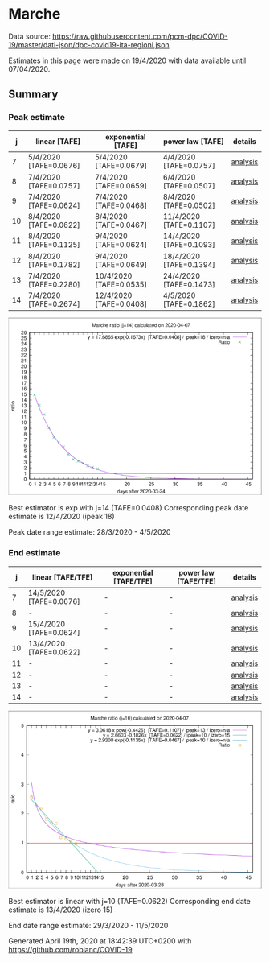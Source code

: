 # Marche


Data source: https://raw.githubusercontent.com/pcm-dpc/COVID-19/master/dati-json/dpc-covid19-ita-regioni.json

Estimates in this page were made on 19/4/2020 with data available until 07/04/2020.


## Summary 

### Peak estimate 
|j|linear [TAFE]|exponential [TAFE]|power law [TAFE]|details|
|---|----|-----------|---------|-------|
|7|5/4/2020 [TAFE=0.0676]|5/4/2020 [TAFE=0.0679]|4/4/2020 [TAFE=0.0757]|[analysis](COVID-19_marche_j7_2020-04-07.md)|
|8|7/4/2020 [TAFE=0.0757]|7/4/2020 [TAFE=0.0659]|6/4/2020 [TAFE=0.0507]|[analysis](COVID-19_marche_j8_2020-04-07.md)|
|9|7/4/2020 [TAFE=0.0624]|7/4/2020 [TAFE=0.0468]|8/4/2020 [TAFE=0.0502]|[analysis](COVID-19_marche_j9_2020-04-07.md)|
|10|8/4/2020 [TAFE=0.0622]|8/4/2020 [TAFE=0.0467]|11/4/2020 [TAFE=0.1107]|[analysis](COVID-19_marche_j10_2020-04-07.md)|
|11|8/4/2020 [TAFE=0.1125]|9/4/2020 [TAFE=0.0624]|14/4/2020 [TAFE=0.1093]|[analysis](COVID-19_marche_j11_2020-04-07.md)|
|12|8/4/2020 [TAFE=0.1782]|9/4/2020 [TAFE=0.0649]|18/4/2020 [TAFE=0.1394]|[analysis](COVID-19_marche_j12_2020-04-07.md)|
|13|7/4/2020 [TAFE=0.2280]|10/4/2020 [TAFE=0.0535]|24/4/2020 [TAFE=0.1473]|[analysis](COVID-19_marche_j13_2020-04-07.md)|
|14|7/4/2020 [TAFE=0.2674]|12/4/2020 [TAFE=0.0408]|4/5/2020 [TAFE=0.1862]|[analysis](COVID-19_marche_j14_2020-04-07.md)|

![best peak estimate](COVID-19_marche_j14_2020-04-07.png)

Best estimator is exp with j=14 (TAFE=0.0408)
Corresponding peak date estimate is 12/4/2020 (ipeak 18)


Peak date range estimate: 28/3/2020 - 4/5/2020

### End estimate 
|j|linear [TAFE/TFE]|exponential [TAFE/TFE]|power law [TAFE/TFE]|details|
|---|----|-----------|---------|-------|
|7|14/5/2020 [TAFE=0.0676]|-|-|[analysis](COVID-19_marche_j7_2020-04-07.md)|
|8|-|-|-|[analysis](COVID-19_marche_j8_2020-04-07.md)|
|9|15/4/2020 [TAFE=0.0624]|-|-|[analysis](COVID-19_marche_j9_2020-04-07.md)|
|10|13/4/2020 [TAFE=0.0622]|-|-|[analysis](COVID-19_marche_j10_2020-04-07.md)|
|11|-|-|-|[analysis](COVID-19_marche_j11_2020-04-07.md)|
|12|-|-|-|[analysis](COVID-19_marche_j12_2020-04-07.md)|
|13|-|-|-|[analysis](COVID-19_marche_j13_2020-04-07.md)|
|14|-|-|-|[analysis](COVID-19_marche_j14_2020-04-07.md)|

![best zero estimate](COVID-19_marche_j10_2020-04-07.png)

Best estimator is linear with j=10 (TAFE=0.0622)
Corresponding end date estimate is 13/4/2020 (izero 15)


End date range estimate: 29/3/2020 - 11/5/2020

Generated April 19th, 2020 at 18:42:39 UTC+0200 with https://github.com/robianc/COVID-19
